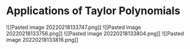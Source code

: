 # Applications of Taylor Polynomials
![[Pasted image 20220218133747.png]]
![[Pasted image 20220218133756.png]]
![[Pasted image 20220218133804.png]]
![[Pasted image 20220218133816.png]]
